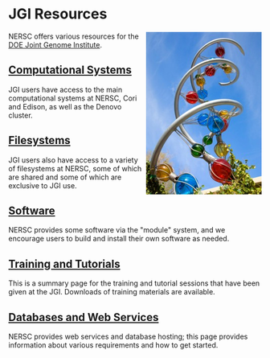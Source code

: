 # JGI Resources

<img style="float: right;" alt="Genepool logo"
src="../img/Genepool-logo.jpg"> 

NERSC offers various resources for the
[DOE Joint Genome Institute](https://jgi.doe.gov/).

## [Computational Systems](systems.md)

JGI users have access to the main computational systems at NERSC, Cori and
Edison, as well as the Denovo cluster.

## [Filesystems](filesystems.md)

JGI users also have access to a variety of filesystems at NERSC, some of which
are shared and some of which are exclusive to JGI use.

## [Software](software.md)

NERSC provides some software via the "module" system, and we encourage users to
build and install their own software as needed.

## [Training and Tutorials](training.md)

This is a summary page for the training and tutorial sessions that have been
given at the JGI. Downloads of training materials are available.

## [Databases and Web Services](services.md)

NERSC provides web services and database hosting; this page provides
information about various requirements and how to get started.
